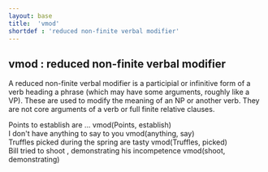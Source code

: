 ```yaml
---
layout: base
title:  'vmod'
shortdef : 'reduced non-finite verbal modifier'
---
```



## vmod : reduced non-finite verbal modifier
A reduced non-finite verbal modifier is a participial or infinitive form of a verb heading a phrase (which may have some arguments, roughly like a VP). These are used to modify the meaning of an NP or another verb. They are not core arguments of a verb or full finite relative clauses. 

<div class="sd-parse">
Points to establish are ...
vmod(Points, establish)
</div>



<div class="sd-parse">
I don't have anything to say to you
vmod(anything, say)
</div>



<div class="sd-parse">
Truffles picked during the spring are tasty
vmod(Truffles, picked)
</div>



<div class="sd-parse">
Bill tried to shoot , demonstrating his incompetence
vmod(shoot, demonstrating)
</div>

    

